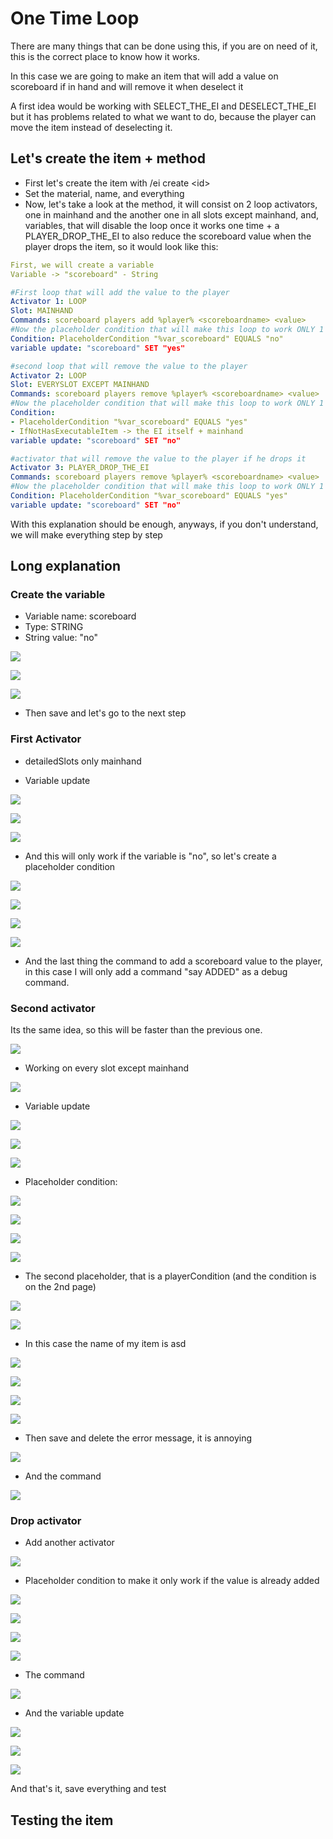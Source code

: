 # One Time Loop

There are many things that can be done using this, if you are on need of it, this is the correct place to know how it works.

In this case we are going to make an item that will add a value on scoreboard if in hand and will remove it when deselect it

A first idea would be working with SELECT\_THE\_EI and DESELECT\_THE\_EI but it has problems related to what we want to do, because the player can move the item instead of deselecting it.

## Let's create the item + method

* First let's create the item with /ei create \<id>
* Set the material, name, and everything
* Now, let's take a look at the method, it will consist on 2 loop activators, one in mainhand and the another one in all slots except mainhand, and, variables, that will disable the loop once it works one time + a PLAYER\_DROP\_THE\_EI to also reduce the scoreboard value when the player drops the item, so it would look like this:

```yaml
First, we will create a variable
Variable -> "scoreboard" - String

#First loop that will add the value to the player
Activator 1: LOOP 
Slot: MAINHAND
Commands: scoreboard players add %player% <scoreboardname> <value>
#Now the placeholder condition that will make this loop to work ONLY 1 time
Condition: PlaceholderCondition "%var_scoreboard" EQUALS "no"
variable update: "scoreboard" SET "yes"

#second loop that will remove the value to the player
Activator 2: LOOP
Slot: EVERYSLOT EXCEPT MAINHAND
Commands: scoreboard players remove %player% <scoreboardname> <value>
#Now the placeholder condition that will make this loop to work ONLY 1 time
Condition: 
- PlaceholderCondition "%var_scoreboard" EQUALS "yes"
- IfNotHasExecutableItem -> the EI itself + mainhand
variable update: "scoreboard" SET "no"

#activator that will remove the value to the player if he drops it
Activator 3: PLAYER_DROP_THE_EI
Commands: scoreboard players remove %player% <scoreboardname> <value>
#Now the placeholder condition that will make this loop to work ONLY 1 time
Condition: PlaceholderCondition "%var_scoreboard" EQUALS "yes"
variable update: "scoreboard" SET "no"
```

With this explanation should be enough, anyways, if you don't understand, we will make everything step by step

## Long explanation

### Create the variable

<div align="center">

</div>

* Variable name: scoreboard
* Type: STRING
* String value: "no"

![](</img/image (59).png>)

![](</img/image (385).png>)

![](</img/image (386).png>)

* Then save and let's go to the next step

### First Activator

* detailedSlots only mainhand

* Variable update

![](</img/image (328).png>)

![](</img/image (162).png>)

![](</img/image (184).png>)

* And this will only work if the variable is "no", so let's create a placeholder condition

![](</img/image (149).png>)

![](</img/image (68).png>)

![](</img/image (287).png>)

![](</img/image (387).png>)

* And the last thing the command to add a scoreboard value to the player, in this case I will only add a command "say ADDED" as a debug command.

### Second activator

Its the same idea, so this will be faster than the previous one.

![](</img/image (140).png>)

* Working on every slot except mainhand

![](</img/image (167).png>)

* Variable update

![](</img/image (230).png>)

![](</img/image (63).png>)

![](</img/image (279).png>)

* Placeholder condition:

![](</img/image (410).png>)

![](</img/image (372).png>)

![](</img/image (360).png>)

![](</img/image (415).png>)

* The second placeholder, that is a playerCondition (and the condition is on the 2nd page)

![](</img/image (138).png>)

![](</img/image (317).png>)

* In this case the name of my item is asd

![](</img/image (337).png>)

![](</img/image (187).png>)

![](</img/image (383).png>)

![](</img/image (295).png>)

* Then save and delete the error message, it is annoying

![](</img/image (398).png>)

* And the command

![](</img/image (286).png>)

### Drop activator

* Add another activator

![](</img/image (74).png>)

* Placeholder condition to make it only work if the value is already added

![](</img/image (207).png>)

![](</img/image (192).png>)

![](</img/image (130).png>)

![](</img/image (305).png>)

* The command

![](</img/image (197).png>)

* And the variable update

![](</img/image (89).png>)

![](</img/image (325).png>)

![](</img/image (428).png>)

And that's it, save everything and test

## Testing the item

